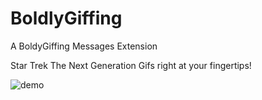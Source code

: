 # BoldlyGiffing
A BoldyGiffing Messages Extension 

Star Trek The Next Generation Gifs right at your fingertips!

![demo](http://i.imgur.com/fXDUIWh.gif)
